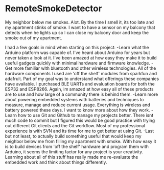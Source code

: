 # RemoteSmokeDetector
My neighbor below me smokes. Alot. By the time I smell it, its too late and my apartment stinks of smoke. I want to have a sensor on my balcony that detects when he lights up so I can close my balcony door and keep the smoke out of my apartment.

I had a few goals in mind when starting on this project:
-Learn what the Arduino platform was capable of. I've heard about Arduino for years but never taken a look at it. I've been amazed at how easy they make it to build useful gadgets quickly with minimal hardware and firmware knowledge.
-Get more familiar with bluetooth and other wireless technologies. All of the hardware components I used are 'off the shelf' modules from sparkfun and adafruit. Part of my goal was to understand what offerings these companies have available. I purchased BLE UARTs and evaluation boards for both the ESP32 and ESP8266. Again, im amazed at how easy all of these products are to use and how large of a community there is behind them.
-Learn more about powering embedded systems with batteries and techniques to measure, manage and reduce current usage. Everything is wireless and battery powered these days. I want to know more about how they work.
-Learn how to use Git and Github to manage my projects better. There isnt much code to commit but I figured this would be good practice with trying out different Git clients and the Git workflow. Most of my professional experience is with SVN and its time for me to get better at using Git.
-Last but not least, to actually build something useful that would keep my neighbor below me from filling my apartment with smoke. With how easy it is to build devices from 'off the shelf' hardware and program them with Arduino, it seems the limiting factor for any project is your creativity. Learning about all of this stuff has really made me re-evaluate the embedded work and think about things differently.
